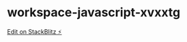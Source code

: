 # workspace-javascript-xvxxtg

[Edit on StackBlitz ⚡️](https://stackblitz.com/edit/workspace-javascript-xvxxtg)